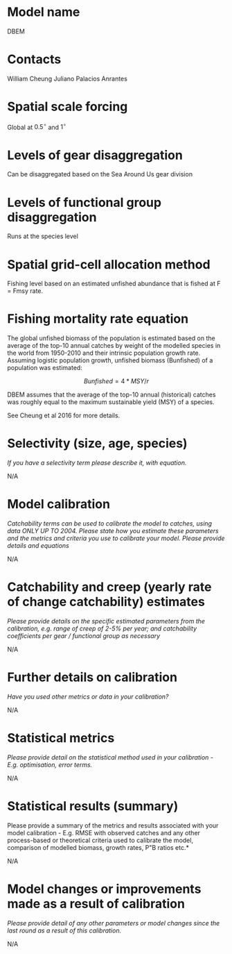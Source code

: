 # Model name
DBEM

# Contacts
William Cheung
Juliano Palacios Anrantes

# Spatial scale forcing
Global at $0.5^{\circ}$ and $1^{\circ}$

# Levels of gear disaggregation
Can be disaggregated based on the Sea Around Us gear division

# Levels of functional group disaggregation
Runs at the species level

# Spatial grid-cell allocation method
Fishing level based on an estimated unfished abundance that is fished at F = Fmsy rate.

# Fishing mortality rate equation
The global unfished biomass of the population is estimated based on the average of the top-10 annual catches by weight of the modelled species in the world from 1950-2010 and their intrinsic population growth rate. Assuming logistic population growth, unfished biomass (Bunfished) of a population was estimated:

$$ Bunfished = 4*MSY/r $$

DBEM assumes that the average of the top-10 annual (historical) catches was roughly equal to the maximum sustainable yield (MSY) of a species. 

See Cheung et al 2016 for more details.

# Selectivity (size, age, species)
*If you have a selectivity term please describe it, with equation.*

N/A

# Model calibration
*Catchability terms can be used to calibrate the model to catches, using data ONLY UP TO 2004. Please state how you estimate these parameters and the metrics and criteria you use to calibrate your model. Please provide details and equations*

N/A

# Catchability and creep (yearly rate of change catchability) estimates
*Please provide details on the specific estimated parameters from the calibration, e.g. range of creep of 2-5% per year; and catchability coefficients per gear / functional group as necessary*

N/A

# Further details on calibration
*Have you used other metrics or data in your calibration?*

N/A

# Statistical metrics
*Please provide detail on the statistical method used in your calibration - E.g. optimisation, error terms.*

N/A

# Statistical results (summary)
Please provide a summary of the metrics and results associated with your model calibration - E.g. RMSE with observed catches and any other process-based or theoretical criteria used to calibrate the model, comparison of modelled biomass, growth rates, P"B ratios etc.*

N/A

# Model changes or improvements made as a result of calibration
*Please provide detail of any other parameters or model changes since the last round as a result of this calibration.*

N/A

